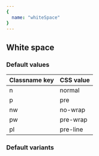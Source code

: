 ```yaml
---
{
  name: "whiteSpace"
}
---
```


## White space

### Default values
<!-- defaults.values.start -->
|Classname key|CSS value|
|-------------|---------|
|n            |normal   |
|p            |pre      |
|nw           |no-wrap  |
|pw           |pre-wrap |
|pl           |pre-line |

<!-- defaults.values.end -->


### Default variants
<!-- defaults.variants.start -->

<!-- defaults.variants.end -->

